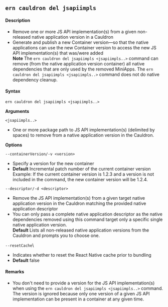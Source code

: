 ## `ern cauldron del jsapiimpls`

#### Description

* Remove one or more JS API implementation(s) from a given non-released native application version in a Cauldron  
* Generate and publish a new Container version—so that the native applications can use the new Container version to access the new JS API implementation(s) that was/were added  
**Note** The `ern cauldron del jsapiimpls <jsapiimpls..>` command can remove (from the native application version container) all native dependencies that are only used by the removed MiniApps. The `ern cauldron del jsapiimpls <jsapiimpls..>` command does not do native dependency cleanup.

#### Syntax

`ern cauldron del jsapiimpls <jsapiimpls..>`  

**Arguments**

`<jsapiimpls..>`

* One or more package path to JS API implementation(s) (delimited by spaces) to remove from a native application version in the Cauldron.

**Options**  

`--containerVersion/-v <version>`

* Specify a version for the new container  
* **Default**  Incremental patch number of the current container version  
Example: If the current container version is 1.2.3 and a version is not included in the command, the new container version will be 1.2.4.  

`--descriptor/-d <descriptor>`

* Remove the JS API implementation(s) from a given target native application version in the Cauldron matching the provided native application descriptor  
* You can only pass a complete native application descriptor as the native dependencies removed using this command target only a specific single native application version.  
**Default**  Lists all non-released native application versions from the Cauldron and prompts you to choose one.  

`--resetCache`\

* Indicates whether to reset the React Native cache prior to bundling
* **Default** false

#### Remarks

* You don't need to provide a version for the JS API implementation(s) when using the `ern cauldron del jsapiimpls <jsapiimpls..>` command. The version is ignored because only one version of a given JS API implementation can be present in a container at any given time.  
